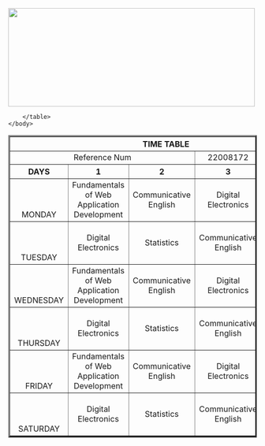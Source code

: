 <!DOCTYPE html>
<html>
    <head>
        <title> first sem timetable </title>
    </head>
    <body>
        <img src="timetable/logo.png" width="500" height="200">
        <table border="3" cellpadding="2">
            <tr>
                <th colspan="5" align="center">TIME TABLE</th>
            </tr>
            <tr>
                <td align="center" colspan="3"> Reference Num </td>
                <td align="center"> 22008172 </td>
            </tr>
            <tr>
                <th width="10%"> DAYS </th>
                <th align="center"> 1 </th>
                <th align="center"> 2 </th>
                <th align="center"> 3 </th>
                <th align="center"> 4 </th>
            </tr>
            <tr>
                <td width="20%" align="center" valign="bottom"> MONDAY </td>
                <td align="center" height="60"> Fundamentals of Web Application Development </td>
                <td align="center" height="60"> Communicative English </td>
                <td align="center" height="60"> Digital Electronics </td>
                <td align="center" height="60"> Statistics </td>
            </tr>
            <tr>
                <td width="20%" align="center" valign="bottom"> TUESDAY </td>
                <td align="center" height="60"> Digital Electronics </td>
                <td align="center" height="60"> Statistics </td>
                <td align="center" height="60"> Communicative English </td>
                <td align="center" height="60"> Fundamentals of Web Application Development </td>
            </tr>
		<tr>
                <td width="20%" align="center" valign="bottom"> WEDNESDAY </td>
                <td align="center" height="60"> Fundamentals of Web Application Development </td>
                <td align="center" height="60"> Communicative English </td>
                <td align="center" height="60"> Digital Electronics </td>
                <td align="center" height="60"> Statistics </td>
            </tr>
    		<tr>
                <td width="20%" align="center" valign="bottom"> THURSDAY </td>
                <td align="center" height="60"> Digital Electronics </td>
                <td align="center" height="60"> Statistics </td>
                <td align="center" height="60"> Communicative English </td>
                <td align="center" height="60"> Fundamentals of Web Application Development </td>
            </tr>
    		<tr>
                 <td width="20%" align="center" valign="bottom"> FRIDAY </td>
                <td align="center" height="60"> Fundamentals of Web Application Development </td>
                <td align="center"> Communicative English </td>
                <td align="center"> Digital Electronics </td>
                <td align="center"> Statistics </td>
            </tr>
		<tr>
                <td width="20%" align="center" valign="bottom"> SATURDAY </td>
                <td align="center" height="60"> Digital Electronics </td>
                <td align="center" height="60"> Statistics </td>
                <td align="center" height="60"> Communicative English </td>
                <td align="center" height="60"> Fundamentals of Web Application Development </td>
            </tr>
    
        </table>
    </body>
</html>
